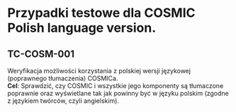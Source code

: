 # Przypadki testowe dla COSMIC Polish language version.

## TC-COSM-001

Weryfikacja możliwości korzystania z polskiej wersji językowej (poprawnego tłumaczenia) COSMICa.   
**Cel**: Sprawdzić, czy COSMIC i wszystkie jego komponenty są tłumaczone poprawnie oraz wyświetlane tak jak powinny być w języku polskim (zgodne z językiem twórców, czyli angielskim).
